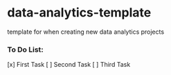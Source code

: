 # data-analytics-template

template for when creating new data analytics projects

### To Do List:

[x] First Task
[ ] Second Task
[ ] Third Task
